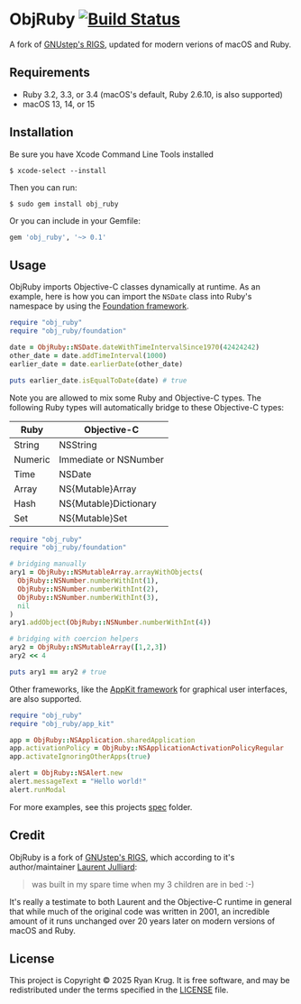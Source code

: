 # ObjRuby [![Build Status](https://github.com/keegnotrub/obj-ruby/actions/workflows/ci.yml/badge.svg?branch=main)](https://github.com/keegnotrub/obj-ruby/actions?query=workflow%3Aci+branch%3Amain)

A fork of [GNUstep's RIGS](https://github.com/gnustep/libs-ruby), updated for modern verions of macOS and Ruby.

## Requirements

- Ruby 3.2, 3.3, or 3.4 (macOS's default, Ruby 2.6.10, is also supported)
- macOS 13, 14, or 15

## Installation

Be sure you have Xcode Command Line Tools installed

    $ xcode-select --install

Then you can run: 

    $ sudo gem install obj_ruby

Or you can include in your Gemfile:

```ruby
gem 'obj_ruby', '~> 0.1'
```

## Usage

ObjRuby imports Objective-C classes dynamically at runtime. As an example, here is how you can import the `NSDate` class into Ruby's namespace by using the [Foundation framework](https://developer.apple.com/documentation/foundation?language=objc).

``` ruby
require "obj_ruby"
require "obj_ruby/foundation"

date = ObjRuby::NSDate.dateWithTimeIntervalSince1970(42424242)
other_date = date.addTimeInterval(1000)
earlier_date = date.earlierDate(other_date)

puts earlier_date.isEqualToDate(date) # true
```

Note you are allowed to mix some Ruby and Objective-C types. The following Ruby types will automatically bridge to these Objective-C types:

| Ruby          | Objective-C            |
| ------------- | ---------------------- |
| String        | NSString               |
| Numeric       | Immediate or NSNumber  |
| Time          | NSDate                 |
| Array         | NS{Mutable}Array       |
| Hash          | NS{Mutable}Dictionary  |
| Set           | NS{Mutable}Set         |

``` ruby
require "obj_ruby"
require "obj_ruby/foundation"

# bridging manually
ary1 = ObjRuby::NSMutableArray.arrayWithObjects(
  ObjRuby::NSNumber.numberWithInt(1),
  ObjRuby::NSNumber.numberWithInt(2),
  ObjRuby::NSNumber.numberWithInt(3),
  nil
)
ary1.addObject(ObjRuby::NSNumber.numberWithInt(4))

# bridging with coercion helpers
ary2 = ObjRuby::NSMutableArray([1,2,3])
ary2 << 4

puts ary1 == ary2 # true
```

Other frameworks, like the [AppKit framework](https://developer.apple.com/documentation/appkit?language=objc) for graphical user interfaces, are also supported.

``` ruby
require "obj_ruby"
require "obj_ruby/app_kit"

app = ObjRuby::NSApplication.sharedApplication
app.activationPolicy = ObjRuby::NSApplicationActivationPolicyRegular
app.activateIgnoringOtherApps(true)

alert = ObjRuby::NSAlert.new
alert.messageText = "Hello world!"
alert.runModal
```

For more examples, see this projects [spec](https://github.com/keegnotrub/obj-ruby/tree/main/spec) folder.

## Credit

ObjRuby is a fork of [GNUstep's RIGS](https://github.com/gnustep/libs-ruby), which according to it's author/maintainer [Laurent Julliard](https://github.com/ljulliar):

>  was built in my spare time when my 3 children are in bed :-)

It's really a testimate to both Laurent and the Objective-C runtime in general that while much of the original code was written in 2001, an incredible amount of it runs unchanged over 20 years later on modern versions of macOS and Ruby.

## License

This project is Copyright © 2025 Ryan Krug. It is free software, and may be redistributed under the terms specified in the [LICENSE](https://github.com/keegnotrub/obj-ruby/blob/main/LICENSE) file.
